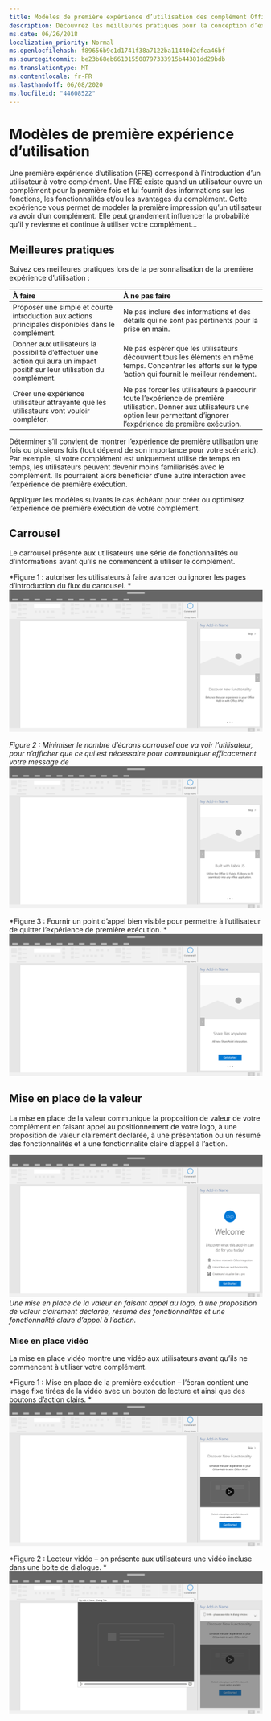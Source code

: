 ```yaml
---
title: Modèles de première expérience d’utilisation des complément Office
description: Découvrez les meilleures pratiques pour la conception d’expériences de première exécution dans des compléments Office.
ms.date: 06/26/2018
localization_priority: Normal
ms.openlocfilehash: f89656b9c1d1741f38a7122ba11440d2dfca46bf
ms.sourcegitcommit: be23b68eb661015508797333915b44381dd29bdb
ms.translationtype: MT
ms.contentlocale: fr-FR
ms.lasthandoff: 06/08/2020
ms.locfileid: "44608522"
---
```

# <a name="first-run-experience-patterns"></a>Modèles de première expérience d’utilisation

Une première expérience d’utilisation (FRE) correspond à l’introduction d’un utilisateur à votre complément. Une FRE existe quand un utilisateur ouvre un complément pour la première fois et lui fournit des informations sur les fonctions, les fonctionnalités et/ou les avantages du complément. Cette expérience vous permet de modeler la première impression qu’un utilisateur va avoir d’un complément. Elle peut grandement influencer la probabilité qu’il y revienne et continue à utiliser votre complément...

## <a name="best-practices"></a>Meilleures pratiques


Suivez ces meilleures pratiques lors de la personnalisation de la première expérience d’utilisation :

|À faire|À ne pas faire|
|:------|:------|
|Proposer une simple et courte introduction aux actions principales disponibles dans le complément. | Ne pas inclure des informations et des détails qui ne sont pas pertinents pour la prise en main.
|Donner aux utilisateurs la possibilité d’effectuer une action qui aura un impact positif sur leur utilisation du complément. | Ne pas espérer que les utilisateurs découvrent tous les éléments en même temps. Concentrer les efforts sur le type ’action qui fournit le meilleur rendement.
|Créer une expérience utilisateur attrayante que les utilisateurs vont vouloir compléter. | Ne pas forcer les utilisateurs à parcourir toute l’expérience de première utilisation. Donner aux utilisateurs une option leur permettant d’ignorer l’expérience de première exécution. |



Déterminer s’il convient de montrer l’expérience de première utilisation une fois ou plusieurs fois (tout dépend de son importance pour votre scénario). Par exemple, si votre complément est uniquement utilisé de temps en temps, les utilisateurs peuvent devenir moins familiarisés avec le complément. Ils pourraient alors bénéficier d’une autre interaction avec l’expérience de première exécution.



Appliquer les modèles suivants le cas échéant pour créer ou optimisez l’expérience de première exécution de votre complément.



## <a name="carousel"></a>Carrousel


Le carrousel présente aux utilisateurs une série de fonctionnalités ou d’informations avant qu’ils ne commencent à utiliser le complément.

*Figure 1 : autoriser les utilisateurs à faire avancer ou ignorer les pages d’introduction du flux du carrousel. * 
 ![Première exécution – Carrousel – spécifications pour le volet des tâches](../images/add-in-FRE-step-1.png)



*Figure 2 : Minimiser le nombre d’écrans carrousel que va voir l’utilisateur, pour n’afficher que ce qui est nécessaire pour communiquer efficacement votre message de*
![première exécution – carrousel – spécifications pour le volet de tâches du bureau](../images/add-in-FRE-step-2.png)


*Figure 3 : Fournir un point d’appel bien visible pour permettre à l’utilisateur de quitter l’expérience de première exécution. * 
 ![Première exécution – carrousel – spécifications pour le volet de tâches du bureau](../images/add-in-FRE-step-3.png)



## <a name="value-placemat"></a>Mise en place de la valeur

La mise en place de la valeur communique la proposition de valeur de votre complément en faisant appel au positionnement de votre logo, à une proposition de valeur clairement déclarée, à une présentation ou un résumé des fonctionnalités et à une fonctionnalité claire d’appel à l’action.



![Première exécution – Mise en place de la valeur – spécifications pour le volet des tâches du bureau](../images/add-in-FRE-value.png)
*Une mise en place de la valeur en faisant appel au logo, à une proposition de valeur clairement déclarée, résumé des fonctionnalités et une fonctionnalité claire d’appel à l’action.*


### <a name="video-placemat"></a>Mise en place vidéo

La mise en place vidéo montre une vidéo aux utilisateurs avant qu’ils ne commencent à utiliser votre complément.


*Figure 1 : Mise en place de la première exécution – l’écran contient une image fixe tirées de la vidéo avec un bouton de lecture et ainsi que des boutons d’action clairs. * ![Mise en place vidéo – spécifications pour le volet de tâches du bureau](../images/add-in-FRE-video.png)



*Figure 2 : Lecteur vidéo – on présente aux utilisateurs une vidéo incluse dans une boite de dialogue. *
![Mise en place vidéo – spécifications pour le volet de tâches du bureau](../images/add-in-FRE-video-dialog.png)
